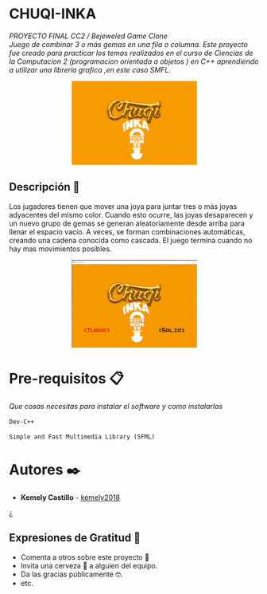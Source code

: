 # CHUQI-INKA
_PROYECTO FINAL CC2 / Bejeweled Game Clone_<br/>
_Juego de combinar 3 o más gemas en una fila o columna. Este proyecto fue creado para practicar los temas realizados en el curso de Ciencias de la Computacion 2 (programacion orientada a objetos ) en C++ aprendiendo a utilizar una libreria grafica ,en este caso SMFL._

<p align="center">
  <img width="50%" height="50%" src="data_readme/portada.jpg">
</p>


## Descripción 📌
Los jugadores tienen que mover una joya para juntar tres o más joyas adyacentes del mismo color. Cuando esto ocurre, las joyas desaparecen y un nuevo grupo de gemas se generan aleatoriamente desde arriba para llenar el espacio vacío. A veces, se forman combinaciones automáticas, creando una cadena conocida como cascada. 
El juego termina cuando no hay mas movimientos posibles.

<p align="center">
  <img width="50%" height="50%" src="data_readme/ju.gif">
</p>

# Pre-requisitos 📋

_Que cosas necesitas para instalar el software y como instalarlas_

```
Dev-C++ 
```
```
Simple and Fast Multimedia Library (SFML)
```

# Autores ✒️

* **Kemely Castillo**  - [kemely2018](https://github.com/kemely2018)

¿
## Expresiones de Gratitud 🎁

* Comenta a otros sobre este proyecto 📢
* Invita una cerveza 🍺 a alguien del equipo. 
* Da las gracias públicamente 🤓.
* etc.
